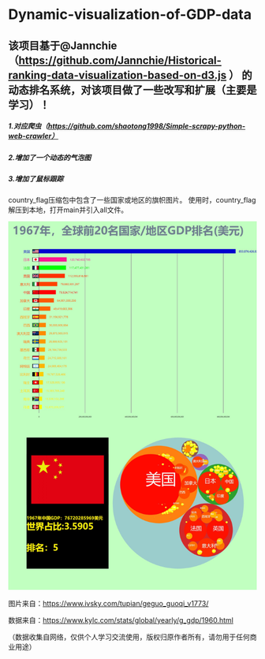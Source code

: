 # Dynamic-visualization-of-GDP-data

## 该项目基于@Jannchie（https://github.com/Jannchie/Historical-ranking-data-visualization-based-on-d3.js ） 的动态排名系统，对该项目做了一些改写和扩展（主要是学习）！

##### 1.对应爬虫（https://github.com/shaotong1998/Simple-scrapy-python-web-crawler）
##### 2.增加了一个动态的气泡图
##### 3.增加了鼠标跟踪


country_flag压缩包中包含了一些国家或地区的旗帜图片。
使用时，country_flag解压到本地，打开main并引入all文件。

![效果图](https://github.com/shaotong1998/Dynamic-visualization-of-GDP-data/blob/main/%E6%95%88%E6%9E%9C%E5%9B%BE.jpg)



图片来自：https://www.ivsky.com/tupian/geguo_guoqi_v1773/

数据来自：https://www.kylc.com/stats/global/yearly/g_gdp/1960.html

（数据收集自网络，仅供个人学习交流使用，版权归原作者所有，请勿用于任何商业用途）
